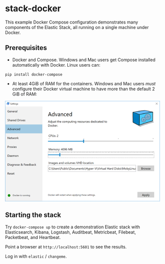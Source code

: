 # stack-docker
This example Docker Compose configuration demonstrates many components of the
Elastic Stack, all running on a single machine under Docker.

## Prerequisites
- Docker and Compose. Windows and Mac users get Compose installed automatically
with Docker. Linux users can:
```
pip install docker-compose
```

- At least 4GiB of RAM for the containers. Windows and Mac users _must_
configure their Docker virtual machine to have more than the default 2 GiB of
RAM:

![Docker VM memory settings](screenshots/docker-vm-memory-settings.png)

## Starting the stack
Try `docker-compose up` to create a demonstration Elastic stack with
Elasticsearch, Kibana, Logstash, Auditbeat, Metricbeat, Filebeat, Packetbeat,
and Heartbeat.

Point a browser at `http://localhost:5601` to see the results.

Log in with `elastic` / `changeme`.
